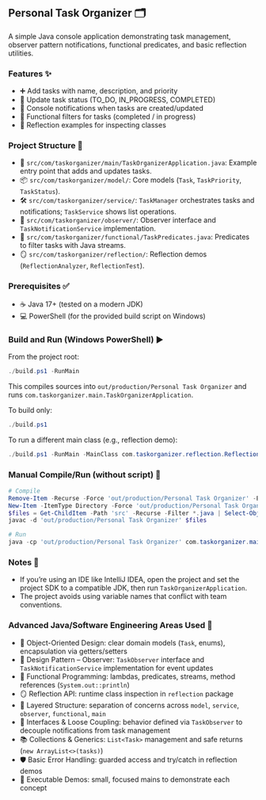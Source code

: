 ## Personal Task Organizer 🗂️

A simple Java console application demonstrating task management, observer pattern notifications, functional predicates, and basic reflection utilities.

### Features ✨
- ➕ Add tasks with name, description, and priority
- 🔄 Update task status (TO_DO, IN_PROGRESS, COMPLETED)
- 🔔 Console notifications when tasks are created/updated
- 🧠 Functional filters for tasks (completed / in progress)
- 🔎 Reflection examples for inspecting classes

### Project Structure 🧭
- 📄 `src/com/taskorganizer/main/TaskOrganizerApplication.java`: Example entry point that adds and updates tasks.
- 📦 `src/com/taskorganizer/model/`: Core models (`Task`, `TaskPriority`, `TaskStatus`).
- 🛠️ `src/com/taskorganizer/service/`: `TaskManager` orchestrates tasks and notifications; `TaskService` shows list operations.
- 👀 `src/com/taskorganizer/observer/`: Observer interface and `TaskNotificationService` implementation.
- 🧩 `src/com/taskorganizer/functional/TaskPredicates.java`: Predicates to filter tasks with Java streams.
- 🪞 `src/com/taskorganizer/reflection/`: Reflection demos (`ReflectionAnalyzer`, `ReflectionTest`).

### Prerequisites ✅
- ☕ Java 17+ (tested on a modern JDK)
- 💻 PowerShell (for the provided build script on Windows)

### Build and Run (Windows PowerShell) ▶️
From the project root:

```powershell
./build.ps1 -RunMain
```

This compiles sources into `out/production/Personal Task Organizer` and runs `com.taskorganizer.main.TaskOrganizerApplication`.

To build only:

```powershell
./build.ps1
```

To run a different main class (e.g., reflection demo):

```powershell
./build.ps1 -RunMain -MainClass com.taskorganizer.reflection.ReflectionAnalyzer
```

### Manual Compile/Run (without script) 🧪

```powershell
# Compile
Remove-Item -Recurse -Force 'out/production/Personal Task Organizer' -ErrorAction SilentlyContinue
New-Item -ItemType Directory -Force 'out/production/Personal Task Organizer' | Out-Null
$files = Get-ChildItem -Path 'src' -Recurse -Filter *.java | Select-Object -ExpandProperty FullName
javac -d 'out/production/Personal Task Organizer' $files

# Run
java -cp 'out/production/Personal Task Organizer' com.taskorganizer.main.TaskOrganizerApplication
```

### Notes 📝
- If you’re using an IDE like IntelliJ IDEA, open the project and set the project SDK to a compatible JDK, then run `TaskOrganizerApplication`.
- The project avoids using variable names that conflict with team conventions.


### Advanced Java/Software Engineering Areas Used 🚀
- 🧱 Object-Oriented Design: clear domain models (`Task`, enums), encapsulation via getters/setters
- 🧩 Design Pattern – Observer: `TaskObserver` interface and `TaskNotificationService` implementation for event updates
- 🧠 Functional Programming: lambdas, predicates, streams, method references (`System.out::println`)
- 🪞 Reflection API: runtime class inspection in `reflection` package
- 🧭 Layered Structure: separation of concerns across `model`, `service`, `observer`, `functional`, `main`
- 🔗 Interfaces & Loose Coupling: behavior defined via `TaskObserver` to decouple notifications from task management
- 📚 Collections & Generics: `List<Task>` management and safe returns (`new ArrayList<>(tasks)`)
- 🛡️ Basic Error Handling: guarded access and try/catch in reflection demos
- 🧪 Executable Demos: small, focused mains to demonstrate each concept


